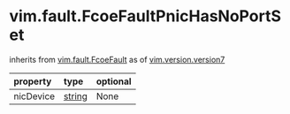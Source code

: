 vim.fault.FcoeFaultPnicHasNoPortSet
===================================
inherits from [vim.fault.FcoeFault](docs/vim.fault.FcoeFault.md)
as of [vim.version.version7](docs/vim.version.md)

| property | type | optional |
|:---------|:-----|:---------|
| nicDevice | [string](string.md "string") | None |
